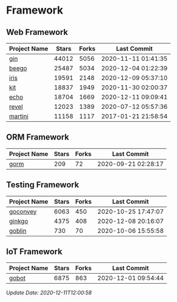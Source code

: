 # Framework

## Web Framework
| Project Name | Stars | Forks | Last Commit |
| ------------ | ----- | ----- | ----------- |
| [gin](https://github.com/gin-gonic/gin) | 44012 | 5056 | 2020-11-11 01:41:35 |
| [beego](https://github.com/astaxie/beego) | 25487 | 5034 | 2020-12-04 01:22:39 |
| [iris](https://github.com/kataras/iris) | 19591 | 2148 | 2020-12-09 05:37:10 |
| [kit](https://github.com/go-kit/kit) | 18837 | 1949 | 2020-11-30 02:00:37 |
| [echo](https://github.com/labstack/echo) | 18704 | 1669 | 2020-12-11 09:09:41 |
| [revel](https://github.com/revel/revel) | 12023 | 1389 | 2020-07-12 05:57:36 |
| [martini](https://github.com/go-martini/martini) | 11158 | 1117 | 2017-01-21 21:58:54 |

## ORM Framework
| Project Name | Stars | Forks | Last Commit |
| ------------ | ----- | ----- | ----------- |
| [gorm](https://github.com/jinzhu/gorm) | 209 | 72 | 2020-09-21 02:28:17 |

## Testing Framework
| Project Name | Stars | Forks | Last Commit |
| ------------ | ----- | ----- | ----------- |
| [goconvey](https://github.com/smartystreets/goconvey) | 6063 | 450 | 2020-10-25 17:47:07 |
| [ginkgo](https://github.com/onsi/ginkgo) | 4375 | 408 | 2020-12-08 20:16:07 |
| [goblin](https://github.com/franela/goblin) | 730 | 70 | 2020-10-06 15:55:58 |

## IoT Framework
| Project Name | Stars | Forks | Last Commit |
| ------------ | ----- | ----- | ----------- |
| [gobot](https://github.com/hybridgroup/gobot) | 6875 | 863 | 2020-12-01 09:54:44 |

*Update Date: 2020-12-11T12:00:58*
